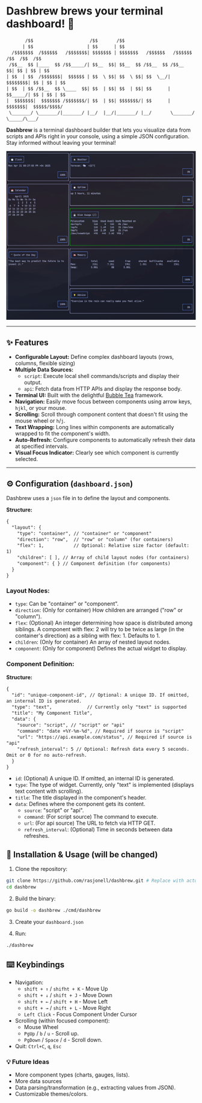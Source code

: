 # Dashbrew  brews your terminal dashboard! 🧉

```
       /$$                     /$$       /$$                                        
      | $$                    | $$      | $$                                        
  /$$$$$$$  /$$$$$$   /$$$$$$$| $$$$$$$ | $$$$$$$   /$$$$$$   /$$$$$$  /$$  /$$  /$$
 /$$__  $$ |____  $$ /$$_____/| $$__  $$| $$__  $$ /$$__  $$ /$$__  $$| $$ | $$ | $$
| $$  | $$  /$$$$$$$|  $$$$$$ | $$  \ $$| $$  \ $$| $$  \__/| $$$$$$$$| $$ | $$ | $$
| $$  | $$ /$$__  $$ \____  $$| $$  | $$| $$  | $$| $$      | $$_____/| $$ | $$ | $$
|  $$$$$$$|  $$$$$$$ /$$$$$$$/| $$  | $$| $$$$$$$/| $$      |  $$$$$$$|  $$$$$/$$$$/
 \_______/ \_______/|_______/ |__/  |__/|_______/ |__/       \_______/ \_____/\___/ 
```

**Dashbrew** is a terminal dashboard builder that lets you visualize data from scripts and APIs right in your console, using a simple JSON configuration. Stay informed without leaving your terminal!

![screenshot](./screen.png)

---

## ✨ Features

*   **Configurable Layout:** Define complex dashboard layouts (rows, columns, flexible sizing)
*   **Multiple Data Sources:**
    *   `script`: Execute local shell commands/scripts and display their output.
    *   `api`: Fetch data from HTTP APIs and display the response body.
*   **Terminal UI:** Built with the delightful [Bubble Tea](https://github.com/charmbracelet/bubbletea) framework.
*   **Navigation:** Easily move focus between components using arrow keys, `hjkl`, or your mouse.
*   **Scrolling:** Scroll through component content that doesn't fit using the mouse wheel or `h`/`j`.
*   **Text Wrapping:** Long lines within components are automatically wrapped to fit the component's width.
*   **Auto-Refresh:** Configure components to automatically refresh their data at specified intervals.
*   **Visual Focus Indicator:** Clearly see which component is currently selected.

---

## ⚙️ Configuration (`dashboard.json`)

Dashbrew uses a `json` file in to define the layout and components.

**Structure:**

```jsonc
{
  "layout": {
    "type": "container", // "container" or "component"
    "direction": "row",  // "row" or "column" (for containers)
    "flex": 1,           // Optional: Relative size factor (default: 1)
    "children": [ ], // Array of child layout nodes (for containers)
    "component": { } // Component definition (for components)
  }
}
```

### Layout Nodes:

- `type`: Can be "container" or "component".
- `direction`: (Only for container) How children are arranged ("row" or "column").
- `flex`: (Optional) An integer determining how space is distributed among siblings. A component with flex: 2 will try to be twice as large (in the container's direction) as a sibling with flex: 1. Defaults to 1.
- `children`: (Only for container) An array of nested layout nodes.
- `component`: (Only for component) Defines the actual widget to display.

### Component Definition:

**Structure:**
```jsonc
{
  "id": "unique-component-id", // Optional: A unique ID. If omitted, an internal ID is generated.
  "type": "text",             // Currently only "text" is supported
  "title": "My Component Title",
  "data": {
    "source": "script", // "script" or "api"
    "command": "date +%Y-%m-%d", // Required if source is "script"
    "url": "https://api.example.com/status", // Required if source is "api"
    "refresh_interval": 5 // Optional: Refresh data every 5 seconds. Omit or 0 for no auto-refresh.
  }
}
```


- `id`: (Optional) A unique ID. If omitted, an internal ID is generated.
- `type`: The type of widget. Currently, only "text" is implemented (displays text content with scrolling).
- `title`: The title displayed in the component's header.
- `data`: Defines where the component gets its content.
    - `source`: "script" or "api".
    - `command`: (For script source) The command to execute.
    - `url`: (For api source) The URL to fetch via HTTP GET.
    - `refresh_interval`: (Optional) Time in seconds between data refreshes.


## 🚀 Installation & Usage (will be changed)

1. Clone the repository:

```bash
git clone https://github.com/rasjonell/dashbrew.git # Replace with actual repo URL
cd dashbrew
```

2. Build the binary:

```bash
go build -o dashbrew ./cmd/dashbrew
```

3. Create your `dashboard.json`

4. Run:

```bash
./dashbrew
```

## ⌨️ Keybindings

- Navigation:
    - `shift + ↑` / `shifht + K` - Move Up
    - `shift + ↓` / `shift + J` - Move Down
    - `shift + ←` / `shift + H` - Move Left
    - `shift + →` / `shift + L` - Move Right
    - `Left Click` - Focus Component Under Cursor
- Scrolling (within focused component):
    - Mouse Wheel
    - `PgUp` / `b` / `u` - Scroll up.
    - `PgDown` / `Space` / `d` - Scroll down.
- Quit: `Ctrl+C`, `q`, `Esc`

### 💡 Future Ideas

- More component types (charts, gauges, lists).
- More data sources
- Data parsing/transformation (e.g., extracting values from JSON).
- Customizable themes/colors.
